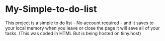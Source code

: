 # My-Simple-to-do-list
This project is a simple to do list - No account required - and it saves to your local memory when you leave or close the page it will save all of your tasks. (This was coded in HTML But is being hosted on tiiny.host)
